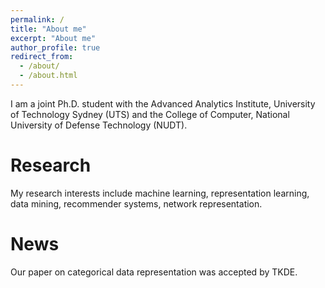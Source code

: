 ```yaml
---
permalink: /
title: "About me"
excerpt: "About me"
author_profile: true
redirect_from: 
  - /about/
  - /about.html
---
```


I am a joint Ph.D. student with the Advanced Analytics Institute, University of Technology Sydney (UTS) and the College of Computer, National University of Defense Technology (NUDT). 

Research
========

My research interests include machine learning, representation learning, data mining, recommender systems, network representation.

News
====
Our paper on categorical data representation was accepted by TKDE.


